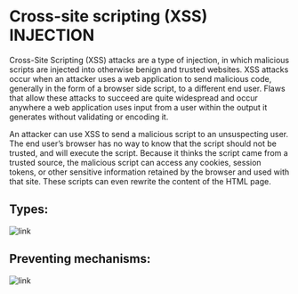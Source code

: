 # Cross-site scripting (XSS) INJECTION
Cross-Site Scripting (XSS) attacks are a type of injection, in which malicious scripts
are injected into otherwise benign and trusted websites. XSS attacks occur when an 
attacker uses a web application to send malicious code, generally in the form of a 
browser side script, to a different end user. Flaws that allow these attacks to succeed
are quite widespread and occur anywhere a web application uses input from a user within
the output it generates without validating or encoding it.

An attacker can use XSS to send a malicious script to an unsuspecting user. The end 
user’s browser has no way to know that the script should not be trusted, and will 
execute the script. Because it thinks the script came from a trusted source, the
malicious script can access any cookies, session tokens, or other sensitive information
retained by the browser and used with that site. These scripts can even rewrite the 
content of the HTML page.

## Types:
![link](https://drive.google.com/uc?id=19iZomTa9xw12wp7jk8y418WAhJXMtMhK)

## Preventing mechanisms:
![link](https://drive.google.com/uc?id=1nztoEzXoKv2C3AZL1RrIq-5UcvmUSr3h)